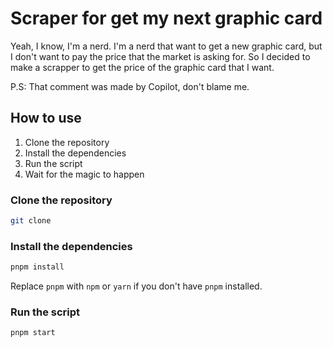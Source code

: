 # Scraper for get my next graphic card

Yeah, I know, I'm a nerd. I'm a nerd that want to get a new graphic card, but I don't want to pay the price that the market is asking for. So I decided to make a scrapper to get the price of the graphic card that I want.

P.S: That comment was made by Copilot, don't blame me.

## How to use

1. Clone the repository
2. Install the dependencies
3. Run the script
4. Wait for the magic to happen

### Clone the repository

```bash
git clone
```

### Install the dependencies

```bash
pnpm install
```

Replace `pnpm` with `npm` or `yarn` if you don't have `pnpm` installed.

### Run the script

```bash
pnpm start
```
